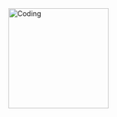   <img align="left" alt="Coding" width="200" src="https://i.pinimg.com/originals/18/79/50/1879507f70579017ff87df3c9066b445.gif">
